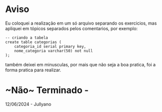 # Aviso

Eu coloquei a realização em um só arquivo separando os exercicios, mas apliquei em tópicos separados pelos comentarios, por exemplo:
``` 
-- criando a tabela
create table categorias (
    categoria_id serial primary key,
    nome_categoria varchar(50) not null
);

```

também deixei em minusculas, por mais que não seja a boa pratica, foi a forma pratica para realizar.

# ~Não~ Terminado -

12/06/2024 - Jullyano 
